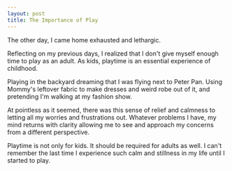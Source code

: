 ```yaml
---
layout: post
title: The Importance of Play
---
```


The other day, I came home exhausted and lethargic. 

Reflecting on my previous days, I realized that I don't give myself enough time to play as an adult. As kids, playtime is an essential experience of childhood. 

Playing in the backyard dreaming that I was flying next to Peter Pan. Using Mommy's leftover fabric to make dresses and weird robe out of it, and pretending I'm walking at my fashion show. 

At pointless as it seemed, there was this sense of relief and calmness to letting all my worries and frustrations out. Whatever problems I have, my mind returns with clarity allowing me to see and approach my concerns from a different perspective. 

Playtime is not only for kids. It should be required for adults as well. I can't remember the last time I experience such calm and stillness in my life until I started to play. 
